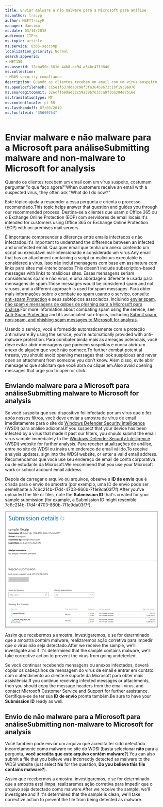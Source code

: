 ```yaml
---
title: Enviar malware e não malware para a Microsoft para análise
ms.author: tracyp
author: MSFTTracyP
manager: dansimp
ms.date: 03/14/2018
audience: ITPro
ms.topic: article
ms.service: O365-seccomp
localization_priority: Normal
search.appverid:
- MET150
ms.assetid: 12eba50e-661d-44b8-ae94-a34bc47fb84d
ms.collection:
- M365-security-compliance
description: Quando os clientes recebem um email com um vírus suspeito, eles costumam askWhat fazer agora?
ms.openlocfilehash: c15e1f537dda3c98f3fa364b8673c1bf19c86976
ms.sourcegitcommit: 32ecff689ae32c59a39b7633ca0f36a304e7516e
ms.translationtype: MT
ms.contentlocale: pt-BR
ms.lasthandoff: 07/09/2019
ms.locfileid: "35600764"
---
```

# <a name="submitting-malware-and-non-malware-to-microsoft-for-analysis"></a><span data-ttu-id="6f6d7-103">Enviar malware e não malware para a Microsoft para análise</span><span class="sxs-lookup"><span data-stu-id="6f6d7-103">Submitting malware and non-malware to Microsoft for analysis</span></span>

<span data-ttu-id="6f6d7-104">Quando os clientes recebem um email com um vírus suspeito, costumam perguntar "o que faço agora?"</span><span class="sxs-lookup"><span data-stu-id="6f6d7-104">When customers receive an email with a suspected virus, they often ask "What do I do now?"</span></span>
  
<span data-ttu-id="6f6d7-105">Este tópico ajuda a responder a essa pergunta e orienta o processo recomendado.</span><span class="sxs-lookup"><span data-stu-id="6f6d7-105">This topic helps answer that question and guides you through our recommended process.</span></span> <span data-ttu-id="6f6d7-106">Destina-se a clientes que usam o Office 365 ou o Exchange Online Protection (EOP) com servidores de email locais.</span><span class="sxs-lookup"><span data-stu-id="6f6d7-106">It's intended for customers using Office 365 or Exchange Online Protection (EOP) with on-premises mail servers.</span></span>
  
<span data-ttu-id="6f6d7-107">É importante compreender a diferença entre emails infectados e não infectados.</span><span class="sxs-lookup"><span data-stu-id="6f6d7-107">It's important to understand the difference between an infected and uninfected email.</span></span> <span data-ttu-id="6f6d7-108">Qualquer email que tenha um anexo contendo um script ou executável mal-intencionado é considerado um vírus.</span><span class="sxs-lookup"><span data-stu-id="6f6d7-108">Any email that has an attachment containing a script or malicious executable is considered a virus.</span></span> <span data-ttu-id="6f6d7-109">Isso não inclui mensagens com base em assinatura com links para sites mal-intencionados.</span><span class="sxs-lookup"><span data-stu-id="6f6d7-109">This doesn't include subscription-based messages with links to malicious sites.</span></span> <span data-ttu-id="6f6d7-110">Essas mensagens seriam consideradas spam e não vírus, e uma abordagem diferente é usada para mensagens de spam.</span><span class="sxs-lookup"><span data-stu-id="6f6d7-110">Those messages would be considered spam and not viruses, and a different approach is used for spam messages.</span></span> <span data-ttu-id="6f6d7-111">Para obter mais informações sobre o combate ao spam usando o serviço, consulte [anti-spam Protection](anti-spam-and-anti-malware-protection.md) e seus subtópicos associados, incluindo [enviar spam, não spam e mensagens de golpes de phishing para a Microsoft para análise](submit-spam-non-spam-and-phishing-scam-messages-to-microsoft-for-analysis.md).</span><span class="sxs-lookup"><span data-stu-id="6f6d7-111">For more information about combating spam using the service, see [Anti-Spam Protection](anti-spam-and-anti-malware-protection.md) and its associated sub-topics, including [Submit spam, non-spam, and phishing scam messages to Microsoft for analysis](submit-spam-non-spam-and-phishing-scam-messages-to-microsoft-for-analysis.md).</span></span> 
  
<span data-ttu-id="6f6d7-112">Usando o serviço, você é fornecido automaticamente com a proteção antimalware.</span><span class="sxs-lookup"><span data-stu-id="6f6d7-112">By using the service, you're automatically provided with anti-malware protection.</span></span> <span data-ttu-id="6f6d7-113">Para combater ainda mais as ameaças potenciais, você deve evitar abrir mensagens que parecem suspeitas e nunca abrir um anexo de alguém que você não conhece.</span><span class="sxs-lookup"><span data-stu-id="6f6d7-113">To further combat potential threats, you should avoid opening messages that look suspicious and never open an attachment from someone you don't know.</span></span> <span data-ttu-id="6f6d7-114">Além disso, evite abrir mensagens que solicitam que você abra ou clique em.</span><span class="sxs-lookup"><span data-stu-id="6f6d7-114">Also avoid opening messages that urge you to open or click.</span></span>
  
## <a name="submitting-malware-to-microsoft-for-analysis"></a><span data-ttu-id="6f6d7-115">Enviando malware para a Microsoft para análise</span><span class="sxs-lookup"><span data-stu-id="6f6d7-115">Submitting malware to Microsoft for analysis</span></span>

<span data-ttu-id="6f6d7-116">Se você suspeita que seu dispositivo foi infectado por um vírus que o fez após nossos filtros, você deve enviar a amostra de vírus de email imediatamente para o site do [Windows Defender Security Intelligence](https://www.microsoft.com/wdsi/filesubmission) (WSDI) para análise adicional.</span><span class="sxs-lookup"><span data-stu-id="6f6d7-116">If you suspect that your device has been infected by a virus that made it past our filters, you should submit the email virus sample immediately to the [Windows Defender Security Intelligence](https://www.microsoft.com/wdsi/filesubmission) (WSDI) website for further analysis.</span></span> <span data-ttu-id="6f6d7-117">Para receber atualizações de análise, entre no site do WDSI ou insira um endereço de email válido.</span><span class="sxs-lookup"><span data-stu-id="6f6d7-117">To receive analysis updates, sign into the WDSI website, or enter a valid email address.</span></span> <span data-ttu-id="6f6d7-118">Recomendamos que você use seu endereço de email de conta corporativa ou de estudante da Microsoft.</span><span class="sxs-lookup"><span data-stu-id="6f6d7-118">We recommend that you use your Microsoft work or school account email address.</span></span> 
  
<span data-ttu-id="6f6d7-119">Depois de carregar o arquivo ou arquivos, observe a **ID de envio** que é criada para o envio de amostra (por exemplo, uma ID de envio pode ser semelhante a 7c6c214b-17d4-4703-860b-7f1e9da03f7f).</span><span class="sxs-lookup"><span data-stu-id="6f6d7-119">After you've uploaded the file or files, note the **Submission ID** that's created for your sample submission (for example, a Submission ID might resemble 7c6c214b-17d4-4703-860b-7f1e9da03f7f).</span></span> 
  
![Detalhes de envio no site Windows Defender Security Intelligence](media/EOP-Malware-Protection-Center.png)
  
<span data-ttu-id="6f6d7-121">Assim que recebermos a amostra, investigaremos, e se for determinado que a amostra contém malware, realizaremos ação corretiva para impedir que o vírus não seja detectado.</span><span class="sxs-lookup"><span data-stu-id="6f6d7-121">After we receive the sample, we'll investigate and if it's determined that the sample contains malware, we'll take corrective action to prevent the virus from going undetected.</span></span>
  
<span data-ttu-id="6f6d7-122">Se você continuar recebendo mensagens ou anexos infectados, deverá copiar os cabeçalhos de mensagem do vírus de email e entrar em contato com o atendimento ao cliente e suporte da Microsoft para obter mais assistência.</span><span class="sxs-lookup"><span data-stu-id="6f6d7-122">If you continue receiving infected messages or attachments, then you should copy the message headers from the email virus, and contact Microsoft Customer Service and Support for further assistance.</span></span> <span data-ttu-id="6f6d7-123">Certifique-se de ter sua **ID de envio** pronta também.</span><span class="sxs-lookup"><span data-stu-id="6f6d7-123">Be sure to have your **Submission ID** ready as well.</span></span> 
  
## <a name="submitting-non-malware-to-microsoft-for-analysis"></a><span data-ttu-id="6f6d7-124">Envio de não malware para a Microsoft para análise</span><span class="sxs-lookup"><span data-stu-id="6f6d7-124">Submitting non-malware to Microsoft for analysis</span></span>

<span data-ttu-id="6f6d7-125">Você também pode enviar um arquivo que acredita ter sido detectado incorretamente como malware no site do WDSI (basta selecionar **não** para a pergunta, **você acredita que este arquivo contém malware?**).</span><span class="sxs-lookup"><span data-stu-id="6f6d7-125">You can also submit a file that you believe was incorrectly detected as malware to the WDSI website (just select **No** for the question, **Do you believe this file contains malware?**).</span></span>
  
<span data-ttu-id="6f6d7-126">Assim que recebermos a amostra, investigaremos, e se for determinado que a amostra está limpa, realizaremos ação corretiva para impedir que o arquivo seja detectado como malware.</span><span class="sxs-lookup"><span data-stu-id="6f6d7-126">After we receive the sample, we'll investigate and if it's determined that the sample is clean, we'll take corrective action to prevent the file from being detected as malware.</span></span>
  

